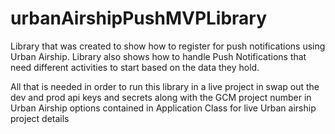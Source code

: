 # urbanAirshipPushMVPLibrary
Library that was created to show how to register for push notifications using Urban Airship. Library also shows how to handle Push Notifications that need different activities to start based on the data they hold. 

All that is needed in order to run this library in a live project in swap out the dev and prod api keys and secrets along with the GCM project number in Urban Airship options contained in Application Class for live Urban airship project details